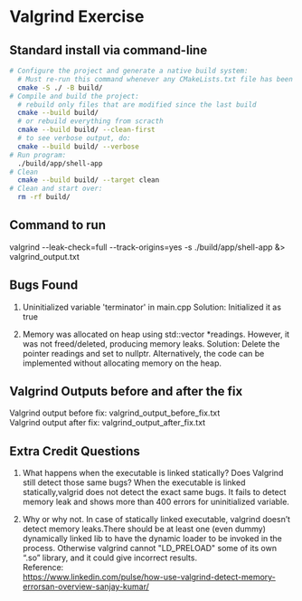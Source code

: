 # Valgrind Exercise

## Standard install via command-line
```bash
# Configure the project and generate a native build system:
  # Must re-run this command whenever any CMakeLists.txt file has been changed.
  cmake -S ./ -B build/
# Compile and build the project:
  # rebuild only files that are modified since the last build
  cmake --build build/
  # or rebuild everything from scracth
  cmake --build build/ --clean-first
  # to see verbose output, do:
  cmake --build build/ --verbose
# Run program:
  ./build/app/shell-app
# Clean
  cmake --build build/ --target clean
# Clean and start over:
  rm -rf build/
```

## Command to run
valgrind --leak-check=full --track-origins=yes -s ./build/app/shell-app &> valgrind_output.txt


## Bugs Found
1. Uninitialized variable 'terminator' in main.cpp
Solution: Initialized it as true 

2. Memory was allocated on heap using std::vector<int> *readings. However, it was not freed/deleted, producing memory leaks.
Solution: Delete the pointer readings and set to nullptr. 
  Alternatively, the code can be implemented without allocating memory on the heap. 


## Valgrind Outputs before and after the fix
Valgrind output before fix: valgrind_output_before_fix.txt <br />
Valgrind output after fix: valgrind_output_after_fix.txt

## Extra Credit Questions
1. What happens when the executable is linked statically?  Does Valgrind still detect those same bugs?
When the executable is linked statically,valgrid does not detect the exact same bugs. It fails to detect memory leak and shows more than 400 errors for uninitialized variable.

2. Why or why not.
In case of statically linked executable, valgrind doesn’t detect memory leaks.There should be at least one (even dummy) dynamically linked lib to have the dynamic loader to be invoked in the process. Otherwise valgrind cannot "LD_PRELOAD" some of its own “.so” library, and it could give incorrect results. <br />
Reference:<br />
https://www.linkedin.com/pulse/how-use-valgrind-detect-memory-errorsan-overview-sanjay-kumar/


